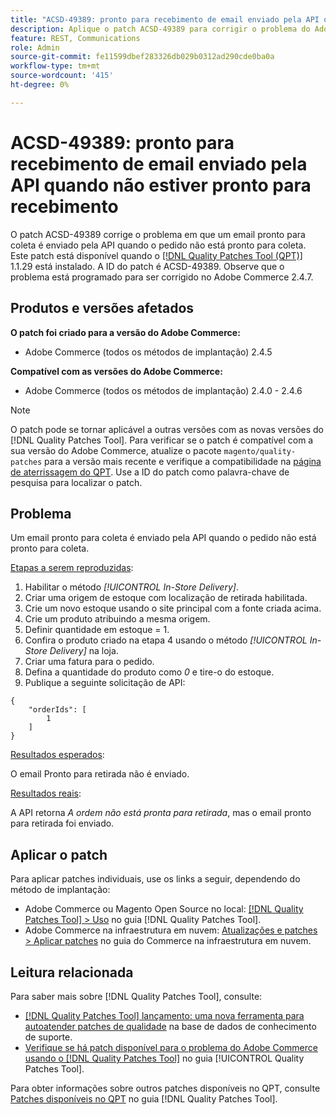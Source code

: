 ```yaml
---
title: "ACSD-49389: pronto para recebimento de email enviado pela API quando não estiver pronto para recebimento"
description: Aplique o patch ACSD-49389 para corrigir o problema do Adobe Commerce em que um email pronto para recebimento é enviado pela API quando o pedido não está pronto para recebimento.
feature: REST, Communications
role: Admin
source-git-commit: fe11599dbef283326db029b0312ad290cde0ba0a
workflow-type: tm+mt
source-wordcount: '415'
ht-degree: 0%

---
```


# ACSD-49389: pronto para recebimento de email enviado pela API quando não estiver pronto para recebimento

O patch ACSD-49389 corrige o problema em que um email pronto para coleta é enviado pela API quando o pedido não está pronto para coleta. Este patch está disponível quando o [[!DNL Quality Patches Tool (QPT)]](https://experienceleague.adobe.com/en/docs/commerce-knowledge-base/kb/announcements/commerce-announcements/magento-quality-patches-released-new-tool-to-self-serve-quality-patches) 1.1.29 está instalado. A ID do patch é ACSD-49389. Observe que o problema está programado para ser corrigido no Adobe Commerce 2.4.7.

## Produtos e versões afetados

**O patch foi criado para a versão do Adobe Commerce:**

* Adobe Commerce (todos os métodos de implantação) 2.4.5

**Compatível com as versões do Adobe Commerce:**

* Adobe Commerce (todos os métodos de implantação) 2.4.0 - 2.4.6

>[!NOTE]
>
>O patch pode se tornar aplicável a outras versões com as novas versões do [!DNL Quality Patches Tool]. Para verificar se o patch é compatível com a sua versão do Adobe Commerce, atualize o pacote `magento/quality-patches` para a versão mais recente e verifique a compatibilidade na [página de aterrissagem do QPT](https://experienceleague.adobe.com/tools/commerce-quality-patches/index.html). Use a ID do patch como palavra-chave de pesquisa para localizar o patch.

## Problema

Um email pronto para coleta é enviado pela API quando o pedido não está pronto para coleta.

<u>Etapas a serem reproduzidas</u>:

1. Habilitar o método *[!UICONTROL In-Store Delivery]*.
1. Criar uma origem de estoque com localização de retirada habilitada.
1. Crie um novo estoque usando o site principal com a fonte criada acima.
1. Crie um produto atribuindo a mesma origem.
1. Definir quantidade em estoque = 1.
1. Confira o produto criado na etapa 4 usando o método *[!UICONTROL In-Store Delivery]* na loja.
1. Criar uma fatura para o pedido.
1. Defina a quantidade do produto como *0* e tire-o do estoque.
1. Publique a seguinte solicitação de API:

```
{
    "orderIds": [
        1
    ]
}
```

<u>Resultados esperados</u>:

O email Pronto para retirada não é enviado.

<u>Resultados reais</u>:

A API retorna *A ordem não está pronta para retirada*, mas o email pronto para retirada foi enviado.

## Aplicar o patch

Para aplicar patches individuais, use os links a seguir, dependendo do método de implantação:

* Adobe Commerce ou Magento Open Source no local: [[!DNL Quality Patches Tool] > Uso](/help/tools/quality-patches-tool/usage.md) no guia [!DNL Quality Patches Tool].
* Adobe Commerce na infraestrutura em nuvem: [Atualizações e patches > Aplicar patches](https://experienceleague.adobe.com/docs/commerce-cloud-service/user-guide/develop/upgrade/apply-patches.html) no guia do Commerce na infraestrutura em nuvem.

## Leitura relacionada

Para saber mais sobre [!DNL Quality Patches Tool], consulte:

* [[!DNL Quality Patches Tool] lançamento: uma nova ferramenta para autoatender patches de qualidade](https://experienceleague.adobe.com/en/docs/commerce-knowledge-base/kb/announcements/commerce-announcements/magento-quality-patches-released-new-tool-to-self-serve-quality-patches) na base de dados de conhecimento de suporte.
* [Verifique se há patch disponível para o problema do Adobe Commerce usando o  [!DNL Quality Patches Tool]](/help/tools/quality-patches-tool/patches-available-in-qpt/check-patch-for-magento-issue-with-magento-quality-patches.md) no guia [!UICONTROL Quality Patches Tool].


Para obter informações sobre outros patches disponíveis no QPT, consulte [Patches disponíveis no QPT](https://experienceleague.adobe.com/tools/commerce-quality-patches/index.html) no guia [!DNL Quality Patches Tool].
